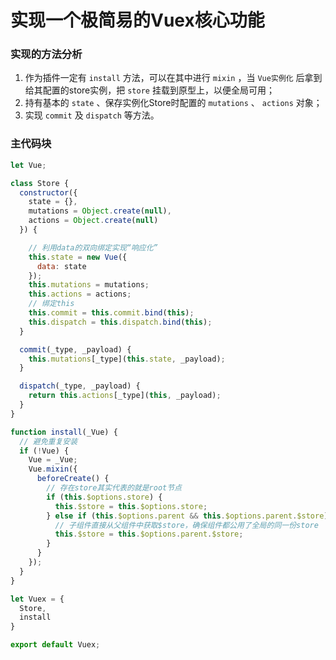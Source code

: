 # 实现一个极简易的Vuex核心功能

### 实现的方法分析

1. 作为插件一定有 `install` 方法，可以在其中进行 `mixin` ，当 `Vue实例化` 后拿到给其配置的store实例，把 `store` 挂载到原型上，以便全局可用；
2. 持有基本的 `state` 、保存实例化Store时配置的 `mutations` 、 `actions` 对象；
3. 实现 `commit` 及 `dispatch` 等方法。

### 主代码块

``` js
let Vue;

class Store {
  constructor({
    state = {},
    mutations = Object.create(null),
    actions = Object.create(null)
  }) {

    // 利用data的双向绑定实现“响应化”
    this.state = new Vue({
      data: state
    });
    this.mutations = mutations;
    this.actions = actions;
    // 绑定this
    this.commit = this.commit.bind(this);
    this.dispatch = this.dispatch.bind(this);
  }

  commit(_type, _payload) {
    this.mutations[_type](this.state, _payload);
  }

  dispatch(_type, _payload) {
    return this.actions[_type](this, _payload);
  }
}

function install(_Vue) {
  // 避免重复安装
  if (!Vue) {
    Vue = _Vue;
    Vue.mixin({
      beforeCreate() {
        // 存在store其实代表的就是root节点
        if (this.$options.store) {
          this.$store = this.$options.store;
        } else if (this.$options.parent && this.$options.parent.$store) {
          // 子组件直接从父组件中获取$store，确保组件都公用了全局的同一份store
          this.$store = this.$options.parent.$store;
        }
      }
    });
  }
}

let Vuex = {
  Store,
  install
}

export default Vuex;
```
